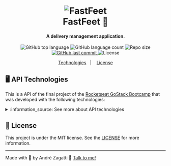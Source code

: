 <h1 align="center">
    <img alt="FastFeet" src="https://res.cloudinary.com/zagatti/image/upload/v1583106267/readme/logo-readme-fastfeet_g0a0yd.png" />
    <br>
    FastFeet 🚚 
</h1>

<h4 align="center">
  A delivery management application.
</h4>
<p align="center">
  <img alt="GitHub top language" src="https://img.shields.io/github/languages/top/AZagatti/FastFeet?style=plastic">
  
  <img alt="GitHub language count" src="https://img.shields.io/github/languages/count/AZagatti/FastFeet?style=plastic">

  <img alt="Repo size" src="https://img.shields.io/github/repo-size/AZagatti/FastFeet?style=plastic">

  <a href="https://github.com/AZagatti/FastFeet/commits/master">
    <img alt="GitHub last commit" src="https://img.shields.io/github/last-commit/AZagatti/FastFeet/master?style=plastic">
  </a>
  
  <img alt="License" src="https://img.shields.io/github/license/AZagatti/FastFeet?style=plastic">   
</p>

<p align="center">
  <a href="#🖥-api-technologies">Technologies</a>&nbsp;&nbsp;&nbsp;|&nbsp;&nbsp;&nbsp;
  <a href="#memo-license">License</a>
</p>

## 🖥 API Technologies

This is a API of the final project of the [Rocketseat GoStack Bootcamp](https://rocketseat.com.br/bootcamp) that was developed with the following technologies:

<details>
  <summary>:information_source:  See more about API technologies</summary>

- [Bcrypt](https://www.npmjs.com/package/bcrypt)
- [Bee Queue](https://www.npmjs.com/package/bcrypt)
- [date-fns](https://date-fns.org/)
- [Docker](https://www.docker.com/docker-community)
- [DotEnv](https://www.npmjs.com/package/dotenv)
- [Express](https://expressjs.com/)
- [JWT](https://jwt.io/)
- [Multer](https://github.com/expressjs/multer)
- [Node.js](https://nodejs.org/)
- [Nodemailer](https://nodemailer.com/about/)
- [nodemon](https://nodemon.io/)
- [node-postgres](https://www.npmjs.com/package/pg)
- [PostgreSQL](https://www.postgresql.org/)
- [Redis](https://redis.io/)
- [Sequelize](http://docs.sequelizejs.com/)
- [Sucrase](https://github.com/alangpierce/sucrase)
- [Typescript](https://www.typescriptlang.org/)
- [Visual Studio Code](https://code.visualstudio.com/) with [ESLint](https://marketplace.visualstudio.com/items?itemName=dbaeumer.vscode-eslint) and [Prettier](https://marketplace.visualstudio.com/items?itemName=esbenp.prettier-vscode)
- [Youch](https://www.npmjs.com/package/youch)
- [Yup](https://www.npmjs.com/package/yup)

</details>

## 📝 License

This project is under the MIT license. See the [LICENSE](https://github.com/AZagatti/FastFeet/blob/master/LICENSE) for more information.

---

Made with 💟 by André Zagatti 👋 [Talk to me!](https://www.linkedin.com/in/andr%C3%A9-luis-zagatti-adorna/)
